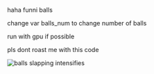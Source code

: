 haha funni balls 

change var balls_num to change number of balls

run with gpu if possible

pls dont roast me with this code

![balls slapping intensifies](/etc/ballsslap.gif)
